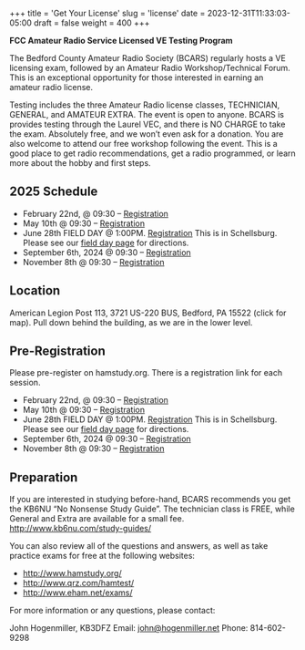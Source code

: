 +++
title = 'Get Your License'
slug = 'license'
date = 2023-12-31T11:33:03-05:00
draft = false
weight = 400
+++

**FCC Amateur Radio Service Licensed VE Testing Program**

The Bedford County Amateur Radio Society (BCARS) regularly hosts a VE licensing exam, followed by an Amateur Radio Workshop/Technical Forum. This is an exceptional opportunity for those interested in earning an amateur radio license.

Testing includes the three Amateur Radio license classes, TECHNICIAN, GENERAL, and AMATEUR EXTRA. The event is open to anyone. BCARS is provides testing through the Laurel VEC, and there is NO CHARGE to take the exam. Absolutely free, and we won’t even ask for a donation. You are also welcome to attend our free workshop following the event. This is a good place to get radio recommendations, get a radio programmed, or learn more about the hobby and first steps.



## 2025 Schedule


<!-- always copy this schedule down to pre-registration on change -->

- February 22nd, @ 09:30 – [Registration](https://ham.study/sessions/679fc14e0463b748e9c9a2c2/1)
- May 10th @ 09:30 – [Registration](https://ham.study/sessions/679fc16da4b71c8cd3c2313f/1)
- June 28th FIELD DAY @ 1:00PM. [Registration](https://ham.study/sessions/679fc5d44c2b5b77ccd5ceb0/1) This is in Schellsburg. Please see our [field day page](/fieldday) for directions.
- September 6th, 2024 @ 09:30 – [Registration](https://ham.study/sessions/679fc1eda4b71cf71bc2329d/1)
- November 8th @ 09:30 – [Registration](https://ham.study/sessions/679fc1a3d02e190f5c5a6acc/1)

<!-- always copy this schedule down to pre-registration on change -->

## Location

American Legion Post 113, 3721 US-220 BUS, Bedford, PA 15522 (click for map).  Pull down behind the building, as we are in the lower level.

## Pre-Registration

Please pre-register on hamstudy.org. There is a registration link for each session.

<!-- always copy this schedule down to pre-registration on change -->

- February 22nd, @ 09:30 – [Registration](https://ham.study/sessions/679fc14e0463b748e9c9a2c2/1)
- May 10th @ 09:30 – [Registration](https://ham.study/sessions/679fc16da4b71c8cd3c2313f/1)
- June 28th FIELD DAY @ 1:00PM. [Registration](https://ham.study/sessions/679fc5d44c2b5b77ccd5ceb0/1) This is in Schellsburg. Please see our [field day page](/fieldday) for directions.
- September 6th, 2024 @ 09:30 – [Registration](https://ham.study/sessions/679fc1eda4b71cf71bc2329d/1)
- November 8th @ 09:30 – [Registration](https://ham.study/sessions/679fc1a3d02e190f5c5a6acc/1)

<!-- always copy this schedule down to pre-registration on change -->

     
## Preparation

If you are interested in studying before-hand, BCARS recommends you get the KB6NU “No Nonsense Study Guide”.  The technician class is FREE, while General and Extra are available for a small fee. http://www.kb6nu.com/study-guides/

You can also review all of the questions and answers, as well as take practice exams for free at the following websites:

- http://www.hamstudy.org/
- http://www.qrz.com/hamtest/
- http://www.eham.net/exams/

For more information or any questions, please contact:

John Hogenmiller, KB3DFZ
Email: john@hogenmiller.net
Phone: 814-602-9298

